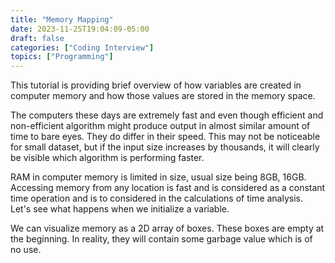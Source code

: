 ```yaml
---
title: "Memory Mapping"
date: 2023-11-25T19:04:09-05:00
draft: false
categories: ["Coding Interview"]
topics: ["Programming"]
---
```


This tutorial is providing brief overview of how variables are created in computer memory and how those values are stored in the memory space.

<!--more-->

The computers these days are extremely fast and even though efficient and non-efficient algorithm might produce output in almost similar amount of time to bare eyes. They do differ in their speed. This may not be noticeable for small dataset, but if the input size increases by thousands, it will clearly be visible which algorithm is performing faster.

RAM in computer memory is limited in size, usual size being 8GB, 16GB. Accessing memory from any location is fast and is considered as a constant time operation and is to considered in the calculations of time analysis. Let's see what happens when we initialize a variable.

We can visualize memory as a 2D array of boxes. These boxes are empty at the beginning. In reality, they will contain some garbage value which is of no use.